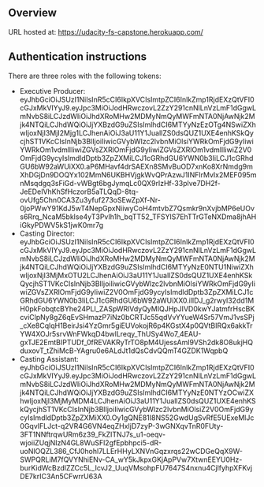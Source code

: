 ## Overview

URL hosted at: https://udacity-fs-capstone.herokuapp.com/

## Authentication instructions

There are three roles with the following tokens:

- Executive Producer: eyJhbGciOiJSUzI1NiIsInR5cCI6IkpXVCIsImtpZCI6InlkZmp1RjdEXzQtVFI0cGJxMkVIYyJ9.eyJpc3MiOiJodHRwczovL2ZzY291cnNlLnVzLmF1dGgwLmNvbS8iLCJzdWIiOiJhdXRoMHw2MDMyNmQyMWFmNTA0NjAwNjk2Mjk4NTQiLCJhdWQiOiJjYXBzdG9uZSIsImlhdCI6MTYyNzEzOTg4NSwiZXhwIjoxNjI3MjI2Mjg1LCJhenAiOiJ3aU11Y1JuallZS0dsQUZ1UXE4enhKSkQycjhST1VKcCIsInNjb3BlIjoiIiwicGVybWlzc2lvbnMiOlsiYWRkOmFjdG9yIiwiYWRkOm1vdmllIiwiZGVsZXRlOmFjdG9yIiwiZGVsZXRlOm1vdmllIiwiZ2V0OmFjdG9ycyIsImdldDptb3ZpZXMiLCJ1cGRhdGU6YWN0b3IiLCJ1cGRhdGU6bW92aWUiXX0.aP6MHavf4drSAEXn8SMvBuOD7xnKo8XrNmdg9mXhDGjDn9DOQYx102MmN6UKBHVjgkWvQPrAzwJ1INFlrMvIx2MEF095mnMsqdgq3sFiGd-vWBgt6bgJymqLc0QX9rlzHf-33plve7DH2f-JeEDeIVhKhSfHczorB5aTLQqD-8tq-ovUfg5Chn0CA3Zu3yfuf273oSEwZpXf-Nr-0joPWwY91KdJ5wT4NepGpxNiiwyCoH4mtvbZ7Qsmkr9nXvjbMP6eUOvs6Rrq_NcaM5bklse4yT3PvIh1h_bqTT52_TFSYlS7EhTTrGTeNXDma8jhAHiGkyPDWV5kS1jwK0mr7g
- Casting Director: eyJhbGciOiJSUzI1NiIsInR5cCI6IkpXVCIsImtpZCI6InlkZmp1RjdEXzQtVFI0cGJxMkVIYyJ9.eyJpc3MiOiJodHRwczovL2ZzY291cnNlLnVzLmF1dGgwLmNvbS8iLCJzdWIiOiJhdXRoMHw2MDMyNmQyMWFmNTA0NjAwNjk2Mjk4NTQiLCJhdWQiOiJjYXBzdG9uZSIsImlhdCI6MTYyNzE0NTU1NiwiZXhwIjoxNjI3MjMxOTU2LCJhenAiOiJ3aU11Y1JuallZS0dsQUZ1UXE4enhKSkQycjhST1VKcCIsInNjb3BlIjoiIiwicGVybWlzc2lvbnMiOlsiYWRkOmFjdG9yIiwiZGVsZXRlOmFjdG9yIiwiZ2V0OmFjdG9ycyIsImdldDptb3ZpZXMiLCJ1cGRhdGU6YWN0b3IiLCJ1cGRhdGU6bW92aWUiXX0.illDJ_g2rwyl32dd1MH0pkFobqtcBYhe24PLI_ZASpWRlVdyQyMIQJHpJIVD0kwYJatmfrHscBKcviClpNy8gZ6qEvSHmazP7iNz0bCRTJc55qdVvYYueW4Sr57VmJ1vsSPj_cXe8CqlqH1BeirJsi4YzGmr5giEUVokojR6p4KGstX4p0QVtBIRQx6akkTrYW4XOJr5srvWnFWkqD4bwlLreqy_ThUSy4Wo7_4EAU-gxTJE2EmtBIPTUDf_0fREVAKRyTrTO8pM4UjessAml9VSh2dk8O8ukjHQduxovT_tZhiMcB-YAgru0e6ALdJt1dQsCdvQQmT4GZDK1WqpbQ
- Casting Assistant: eyJhbGciOiJSUzI1NiIsInR5cCI6IkpXVCIsImtpZCI6InlkZmp1RjdEXzQtVFI0cGJxMkVIYyJ9.eyJpc3MiOiJodHRwczovL2ZzY291cnNlLnVzLmF1dGgwLmNvbS8iLCJzdWIiOiJhdXRoMHw2MDMyNmQyMWFmNTA0NjAwNjk2Mjk4NTQiLCJhdWQiOiJjYXBzdG9uZSIsImlhdCI6MTYyNzE0NTYzOCwiZXhwIjoxNjI3MjMyMDM4LCJhenAiOiJ3aU11Y1JuallZS0dsQUZ1UXE4enhKSkQycjhST1VKcCIsInNjb3BlIjoiIiwicGVybWlzc2lvbnMiOlsiZ2V0OmFjdG9ycyIsImdldDptb3ZpZXMiXX0.Oy1gQNE81I8NS52GwdUgSvRfE5UExeMlJc0GqvIFLJct-q2VR4G6VN4eqZHxIjD7zyP-3wGNXqvTnR0FUty-3FT1NNftrqwURm6z39_FkZITNJ7s_u1-oeqv-wjoiiZUqjNIzN4GL8WuSFl2gfEpbhpci5-dR-uoNlOQZL386_CfJ0hohl7LLErHHyLXNVnGqzxrqs22wCDGeQqX9W-SWPQRLiM7fQVYNhiENv-CA_wY5kJkpxGKjApPVw7XtwnEEYU0Hz-burKidWcBzdlZZCc5L_IcvJ2_UuqVMsohpFU7647S4nxnu4CjlfyhpXFKvjDE7krIC3An5CFwrrU63A
